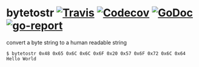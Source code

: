 # bytetostr [![Travis](https://img.shields.io/travis/Eun/bytetostr.svg)](https://travis-ci.org/Eun/bytetostr) [![Codecov](https://img.shields.io/codecov/c/github/Eun/bytetostr.svg)](https://codecov.io/gh/Eun/bytetostr) [![GoDoc](https://godoc.org/github.com/Eun/bytetostr?status.svg)](https://godoc.org/github.com/Eun/bytetostr) [![go-report](https://goreportcard.com/badge/github.com/Eun/bytetostr)](https://goreportcard.com/report/github.com/Eun/bytetostr)
convert a byte string to a human readable string
```
$ bytetostr 0x48 0x65 0x6C 0x6C 0x6F 0x20 0x57 0x6F 0x72 0x6C 0x64
Hello World
```